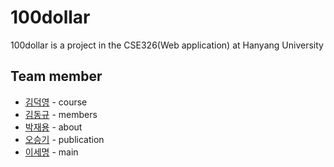 # 100dollar
100dollar is a project in the CSE326(Web application) at Hanyang University
## Team member
* [김덕영](https://github.com/dudejrs) - course
* [김동규](https://github.com/kimdg1105) - members
* [박재용](https://github.com/ggjae) - about
* [오승기](https://github.com/OhSeung-Ki) - publication
* [이세명](https://github.com/3people) - main
